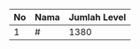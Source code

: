 | No | Nama            | Jumlah Level |
|----|-----------------|--------------|
| 1  | #    |    1380        |
